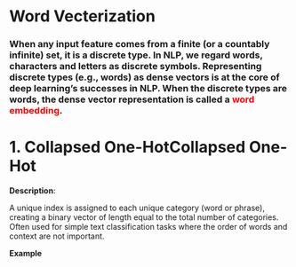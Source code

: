 # Word Vecterization
### When any input feature comes from a finite (or a countably infinite) set, it is a discrete type. In NLP, we regard words, characters and letters as discrete symbols. Representing discrete types (e.g., words) as dense vectors is at the core of deep learning’s successes in NLP. When the discrete types are words, the dense vector representation is called a <font color='red'>word embedding</font>.


# 1. Collapsed One-HotCollapsed One-Hot
**Description**: 

A unique index is assigned to each unique category (word or phrase), creating a binary vector of length equal to the total number of categories. Often used for simple text classification tasks where the order of words and context are not important.

**Example**



